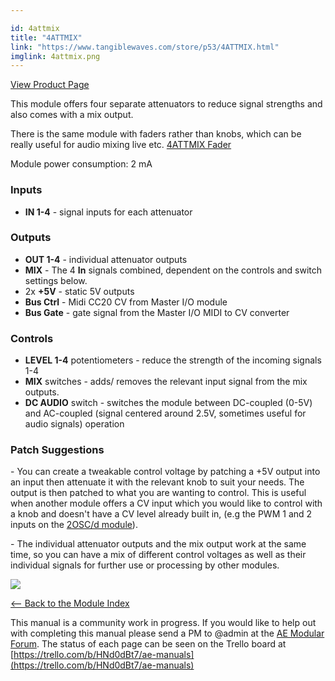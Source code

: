 ```yaml
---

id: 4attmix
title: "4ATTMIX"
link: "https://www.tangiblewaves.com/store/p53/4ATTMIX.html"
imglink: 4attmix.png
---
```



[View Product Page](https://www.tangiblewaves.com/store/p53/4ATTMIX.html)

This module offers four separate attenuators to reduce signal strengths and also comes with a mix output.

There is the same module with faders rather than knobs, which can be really useful for audio mixing live etc. [4ATTMIX Fader](https://wiki.aemodular.com/pmwiki.php/AeManual/4ATTMIXFADER)

Module power consumption: 2 mA

### Inputs

*   **IN 1-4** - signal inputs for each attenuator

### Outputs

*   **OUT 1-4** - individual attenuator outputs
*   **MIX** - The 4 **In** signals combined, dependent on the controls and switch settings below.
*   2x **+5V** - static 5V outputs
*   **Bus Ctrl** - Midi CC20 CV from Master I/O module
*   **Bus Gate** - gate signal from the Master I/O MIDI to CV converter

### Controls

*   **LEVEL 1-4** potentiometers - reduce the strength of the incoming signals 1-4
*   **MIX** switches - adds/ removes the relevant input signal from the mix outputs.
*   **DC AUDIO** switch - switches the module between DC-coupled (0-5V) and AC-coupled (signal centered around 2.5V, sometimes useful for audio signals) operation

### Patch Suggestions

\- You can create a tweakable control voltage by patching a +5V output into an input then attenuate it with the relevant knob to suit your needs. The output is then patched to what you are wanting to control. This is useful when another module offers a CV input which you would like to control with a knob and doesn't have a CV level already built in, (e.g the PWM 1 and 2 inputs on the [2OSC/d module](https://wiki.aemodular.com/pmwiki.php/AeManual/2OSCD)).

\- The individual attenuator outputs and the mix output work at the same time, so you can have a mix of different control voltages as well as their individual signals for further use or processing by other modules.

[![](/images/th00---4attmix.png.jpg)](https://wiki.aemodular.com/uploads/AeManual/4ATTMIX/4attmix.png "4attmix")

[<-- Back to the Module Index](https://wiki.aemodular.com/pmwiki.php/AeManual/Modules)

This manual is a community work in progress. If you would like to help out with completing this manual please send a PM to @admin at the [AE Modular Forum](http://forum.aemodular.com). The status of each page can be seen on the Trello board at [https://trello.com/b/HNd0dBt7/ae-manuals](https://trello.com/b/HNd0dBt7/ae-manuals)